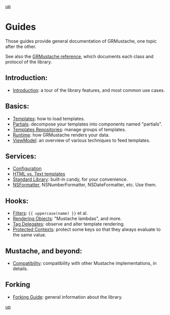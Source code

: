[up](../../../GRMustache#documentation)

Guides
======

Those guides provide general documentation of GRMustache, one topic after the other.

See also the [GRMustache reference](http://groue.github.io/GRMustache/Reference/), which documents each class and protocol of the library.

## Introduction:

- [Introduction](introduction.md): a tour of the library features, and most common use cases.

## Basics:

- [Templates](templates.md): how to load templates.
- [Partials](partials.md): decompose your templates into components named "partials".
- [Templates Repositories](template_repositories.md): manage groups of templates.
- [Runtime](runtime.md): how GRMustache renders your data.
- [ViewModel](view_model.md): an overview of various techniques to feed templates.

## Services:

- [Configuration](configuration.md)
- [HTML vs. Text templates](html_vs_text.md)
- [Standard Library](standard_library.md): built-in candy, for your convenience.
- [NSFormatter](NSFormatter.md), NSNumberFormatter, NSDateFormatter, etc. Use them.

## Hooks:

- [Filters](filters.md): `{{ uppercase(name) }}` et al.
- [Rendering Objects](rendering_objects.md): "Mustache lambdas", and more.
- [Tag Delegates](delegate.md): observe and alter template rendering.
- [Protected Contexts](protected_contexts.md): protect some keys so that they always evaluate to the same value.

## Mustache, and beyond:

- [Compatibility](compatibility.md): compatibility with other Mustache implementations, in details.

## Forking

- [Forking Guide](forking.md): general information about the library.

[up](../../../GRMustache#documentation)

